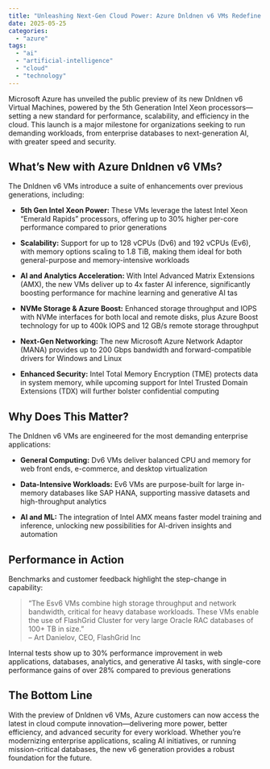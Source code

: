 ```yaml
---
title: "Unleashing Next-Gen Cloud Power: Azure Dnldnen v6 VMs Redefine Performance"
date: 2025-05-25
categories: 
  - "azure"
tags: 
  - "ai"
  - "artificial-intelligence"
  - "cloud"
  - "technology"
---
```


Microsoft Azure has unveiled the public preview of its new Dnldnen v6 Virtual Machines, powered by the 5th Generation Intel Xeon processors—setting a new standard for performance, scalability, and efficiency in the cloud. This launch is a major milestone for organizations seeking to run demanding workloads, from enterprise databases to next-generation AI, with greater speed and security.

## **What’s New with Azure Dnldnen v6 VMs?**

The Dnldnen v6 VMs introduce a suite of enhancements over previous generations, including:

- **5th Gen Intel Xeon Power:** These VMs leverage the latest Intel Xeon “Emerald Rapids” processors, offering up to 30% higher per-core performance compared to prior generations

- **Scalability:** Support for up to 128 vCPUs (Dv6) and 192 vCPUs (Ev6), with memory options scaling to 1.8 TiB, making them ideal for both general-purpose and memory-intensive workloads

- **AI and Analytics Acceleration:** With Intel Advanced Matrix Extensions (AMX), the new VMs deliver up to 4x faster AI inference, significantly boosting performance for machine learning and generative AI tas

- **NVMe Storage & Azure Boost:** Enhanced storage throughput and IOPS with NVMe interfaces for both local and remote disks, plus Azure Boost technology for up to 400k IOPS and 12 GB/s remote storage throughput

- **Next-Gen Networking:** The new Microsoft Azure Network Adaptor (MANA) provides up to 200 Gbps bandwidth and forward-compatible drivers for Windows and Linux

- **Enhanced Security:** Intel Total Memory Encryption (TME) protects data in system memory, while upcoming support for Intel Trusted Domain Extensions (TDX) will further bolster confidential computing

## **Why Does This Matter?**

The Dnldnen v6 VMs are engineered for the most demanding enterprise applications:

- **General Computing:** Dv6 VMs deliver balanced CPU and memory for web front ends, e-commerce, and desktop virtualization

- **Data-Intensive Workloads:** Ev6 VMs are purpose-built for large in-memory databases like SAP HANA, supporting massive datasets and high-throughput analytics

- **AI and ML:** The integration of Intel AMX means faster model training and inference, unlocking new possibilities for AI-driven insights and automation

## **Performance in Action**

Benchmarks and customer feedback highlight the step-change in capability:

> “The Esv6 VMs combine high storage throughput and network bandwidth, critical for heavy database workloads. These VMs enable the use of FlashGrid Cluster for very large Oracle RAC databases of 100+ TB in size.”  
> – Art Danielov, CEO, FlashGrid Inc

Internal tests show up to 30% performance improvement in web applications, databases, analytics, and generative AI tasks, with single-core performance gains of over 28% compared to previous generations

## **The Bottom Line**

With the preview of Dnldnen v6 VMs, Azure customers can now access the latest in cloud compute innovation—delivering more power, better efficiency, and advanced security for every workload. Whether you’re modernizing enterprise applications, scaling AI initiatives, or running mission-critical databases, the new v6 generation provides a robust foundation for the future.
